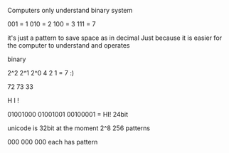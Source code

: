 Computers only understand binary system

001 = 1
010 = 2
100 = 3
111 = 7

it's just a pattern to save space as in decimal
Just because it is easier for the computer to understand and operates

binary 

2^2 2^1 2^0
4   2   1         = 7 :)

72 73 33

H I !

01001000  01001001  00100001  = HI!  24bit


unicode is 32bit at the moment 2^8 256 patterns

000 000 000 each has pattern
